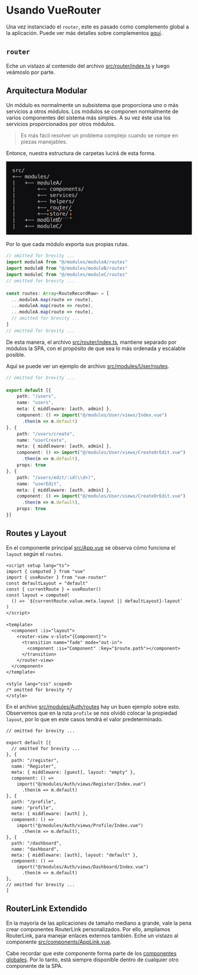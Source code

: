 # Usando VueRouter

Una vez instanciado el `router`, este es pasado como complemento global a la aplicación. Puede ver más detalles sobre complementos [aquí](../vue-3/vue-global-plugins.html).

## `router`

Eche un vistazo al contenido del archivo [src/router/index.ts](https://github.com/CaribesTIC/laravuel-spa/blob/main/src/router/index.ts) y luego veámoslo por parte.

## Arquitectura Modular

Un módulo es normalmente un subsistema que proporciona uno o más servicios a otros módulos. Los módulos se componen normalmente de varios componentes del sistema más simples. A su vez éste usa los servicios proporcionados por otros módulos.

>Es más fácil resolver un problema complejo cuando se rompe en piezas manejables.

Entonce, nuestra estructura de carpetas lucirá de esta forma.

![Modular architecture](./img/modules.jpg)

Por lo que cada módulo exporta sus propias rutas.

```ts
// omitted for brevity ...
import moduleA from "@/modules/moduleA/routes"
import moduleB from "@/modules/moduleB/routes"
import moduleC from "@/modules/moduleC/routes"
// omitted for brevity ...

const routes: Array<RouteRecordRaw> = [
  ...moduleA.map(route => route),
  ...moduleA.map(route => route),
  ...moduleA.map(route => route),
  // omitted for brevity ...
]
// omitted for brevity ...
```
De esta manera, el archivo [src/router/index.ts](https://github.com/CaribesTIC/laravuel-spa/blob/main/src/router/index.ts), mantiene separado por módulos la SPA, con el propósito de que sea lo más ordenada y escalable posible.

Aquí se puede ver un ejemplo de archivo [src/modules/User/routes](https://github.com/CaribesTIC/laravuel-spa/blob/main/src/modules/User/routes/index.ts).

```ts
// omitted for brevity ...

export default [{
    path: "/users",
    name: "users",
    meta: { middleware: [auth, admin] },
    component: () => import("@/modules/User/views/Index.vue")      
      .then(m => m.default)
}, {
    path: "/users/create",
    name: "userCreate",
    meta: { middleware: [auth, admin] },
    component: () => import("@/modules/User/views/CreateOrEdit.vue")
      .then(m => m.default),
    props: true
}, {
    path: "/users/edit/:id(\\d+)",
    name: "userEdit",
    meta: { middleware: [auth, admin] },
    component: () => import("@/modules/User/views/CreateOrEdit.vue")
      .then(m => m.default),
    props: true
}]
```

## Routes y Layout

En el componente principal [src/App.vue](https://github.com/CaribesTIC/laravuel-spa/blob/main/src/App.vue) se observa cómo funciona el `layout` según el `routes`.

```vue{6,7,8,12,13}
<script setup lang="ts">
import { computed } from "vue"
import { useRouter } from "vue-router"
const defaultLayout = "default"
const { currentRoute } = useRouter()
const layout = computed(
  () => `${currentRoute.value.meta.layout || defaultLayout}-layout`
)
</script>

<template>
  <component :is="layout">
    <router-view v-slot="{Component}">
      <transition name="fade" mode="out-in">
        <component :is="Component" :key="$route.path"></component>
      </transition>
    </router-view>
  </component>
</template>

<style lang="css" scoped>
/* omitted for brevity */
</style>
```

En el archivo [src/modules/Auth/routes](https://github.com/CaribesTIC/laravuel-spa/blob/main/src/modules/Auth/routes/index.ts) hay un buen ejemplo sobre esto. Observemos que en la ruta `profile` se nos olvidó colocar la propiedad `layout`, por lo que en este casos tendrá el valor predeterminado.

```ts{15,16}
// omitted for brevity ...

export default [{
  // omitted for brevity ...
}, {
  path: "/register",
  name: "Register",    
  meta: { middleware: [guest], layout: "empty" },
  component: () =>
    import("@/modules/Auth/views/Register/Index.vue")
      .then(m => m.default)
}, {
  path: "/profile",
  name: "profile",
  meta: { middleware: [auth] },
  component: () =>
    import("@/modules/Auth/views/Profile/Index.vue")
      .then(m => m.default),
}, {
  path: "/dashboard",
  name: "dashboard",
  meta: { middleware: [auth], layout: "default" },
  component: () =>
    import("@/modules/Auth/views/Dashboard/Index.vue")
      .then(m => m.default)
},
// omitted for brevity ...
]
```

## RouterLink Extendido

En la mayoría de las aplicaciones de tamaño mediano a grande, vale la pena crear componentes RouterLink personalizados. Por ello, ampliamos RouterLink, para manejar enlaces externos también. Eche un vistazo al componente [src/components/AppLink.vue](https://github.com/CaribesTIC/laravuel-spa/blob/main/src/components/AppLink.vue).

Cabe recordar que este componente forma parte de los [componentes globales](../vue-3/vue-global-plugins.html#plugins-components). Por lo tanto, está siempre disponible dentro de cualquier otro componente de la SPA.
